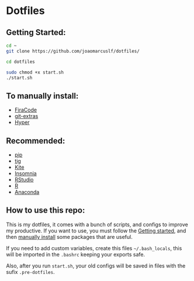 # Dotfiles

## Getting Started:

```sh
cd ~
git clone https://github.com/joaomarcuslf/dotfiles/

cd dotfiles

sudo chmod +x start.sh
./start.sh
```

## To manually install:
- [FiraCode](https://github.com/tonsky/FiraCode/wiki/Installing)
- [git-extras](https://github.com/tj/git-extras/blob/master/Installation.md)
- [Hyper](https://hyper.is/)

## Recommended:
- [pip](https://pip.pypa.io/en/stable/installing/)
- [tig](https://jonas.github.io/tig/INSTALL.html)
- [Kite](https://www.kite.com/install/?utm_medium=editor&utm_source=vscode)
- [Insomnia](https://insomnia.rest/download)
- [RStudio](https://rstudio.com/products/rstudio/download/)
- [R](https://cran.r-project.org/)
- [Anaconda](https://docs.anaconda.com/anaconda/install/)

<!-- Commenting this out, giving Hyper a chance
## Mac only:

- iterm2
- [One Dark](https://github.com/one-dark/iterm-one-dark-theme)
- [brew](https://brew.sh/index_pt-br.html)

## Linux only:

- terminator
- [One Dark](https://github.com/EliverLara/terminator-themes) -->

## How to use this repo:

This is my dotfiles, it comes with a bunch of scripts, and configs to improve my productive. If you want to use, you must follow the [Getting started](#getting-started), and then [manually install](#to-manually-install) some packages that are useful.

If you need to add custom variables, create this files `~/.bash_locals`, this will be imported in the `.bashrc` keeping your exports safe.

Also, after you run `start.sh`, your old configs will be saved in files with the sufix `.pre-dotfiles`.
